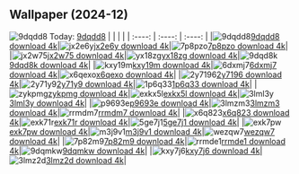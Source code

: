 ## Wallpaper (2024-12)
![9dqdd8](https://w.wallhaven.cc/full/9d/wallhaven-9dqdd8.jpg) Today: [9dqdd8](https://th.wallhaven.cc/small/9d/9dqdd8.jpg)
|      |      |      |
| :----: | :----: | :----: |
|![9dqdd8](https://th.wallhaven.cc/small/9d/9dqdd8.jpg)[9dqdd8 download 4k](https://wallhaven.cc/w/9dqdd8)|![jx2e6y](https://th.wallhaven.cc/small/jx/jx2e6y.jpg)[jx2e6y download 4k](https://wallhaven.cc/w/jx2e6y)|![7p8pzo](https://th.wallhaven.cc/small/7p/7p8pzo.jpg)[7p8pzo download 4k](https://wallhaven.cc/w/7p8pzo)|
|![jx2w75](https://th.wallhaven.cc/small/jx/jx2w75.jpg)[jx2w75 download 4k](https://wallhaven.cc/w/jx2w75)|![yx18zg](https://th.wallhaven.cc/small/yx/yx18zg.jpg)[yx18zg download 4k](https://wallhaven.cc/w/yx18zg)|![9dqd8k](https://th.wallhaven.cc/small/9d/9dqd8k.jpg)[9dqd8k download 4k](https://wallhaven.cc/w/9dqd8k)|
|![kxy19m](https://th.wallhaven.cc/small/kx/kxy19m.jpg)[kxy19m download 4k](https://wallhaven.cc/w/kxy19m)|![6dxmj7](https://th.wallhaven.cc/small/6d/6dxmj7.jpg)[6dxmj7 download 4k](https://wallhaven.cc/w/6dxmj7)|![x6qexo](https://th.wallhaven.cc/small/x6/x6qexo.jpg)[x6qexo download 4k](https://wallhaven.cc/w/x6qexo)|
|![2y7196](https://th.wallhaven.cc/small/2y/2y7196.jpg)[2y7196 download 4k](https://wallhaven.cc/w/2y7196)|![2y71y9](https://th.wallhaven.cc/small/2y/2y71y9.jpg)[2y71y9 download 4k](https://wallhaven.cc/w/2y71y9)|![1p6q33](https://th.wallhaven.cc/small/1p/1p6q33.jpg)[1p6q33 download 4k](https://wallhaven.cc/w/1p6q33)|
|![zykpmg](https://th.wallhaven.cc/small/zy/zykpmg.jpg)[zykpmg download 4k](https://wallhaven.cc/w/zykpmg)|![exkx5l](https://th.wallhaven.cc/small/ex/exkx5l.jpg)[exkx5l download 4k](https://wallhaven.cc/w/exkx5l)|![3lml3y](https://th.wallhaven.cc/small/3l/3lml3y.jpg)[3lml3y download 4k](https://wallhaven.cc/w/3lml3y)|
|![p9693e](https://th.wallhaven.cc/small/p9/p9693e.jpg)[p9693e download 4k](https://wallhaven.cc/w/p9693e)|![3lmzm3](https://th.wallhaven.cc/small/3l/3lmzm3.jpg)[3lmzm3 download 4k](https://wallhaven.cc/w/3lmzm3)|![rrmdm7](https://th.wallhaven.cc/small/rr/rrmdm7.jpg)[rrmdm7 download 4k](https://wallhaven.cc/w/rrmdm7)|
|![x6q823](https://th.wallhaven.cc/small/x6/x6q823.jpg)[x6q823 download 4k](https://wallhaven.cc/w/x6q823)|![exk71r](https://th.wallhaven.cc/small/ex/exk71r.jpg)[exk71r download 4k](https://wallhaven.cc/w/exk71r)|![5ge7j1](https://th.wallhaven.cc/small/5g/5ge7j1.jpg)[5ge7j1 download 4k](https://wallhaven.cc/w/5ge7j1)|
|![exk7pw](https://th.wallhaven.cc/small/ex/exk7pw.jpg)[exk7pw download 4k](https://wallhaven.cc/w/exk7pw)|![m3j9v1](https://th.wallhaven.cc/small/m3/m3j9v1.jpg)[m3j9v1 download 4k](https://wallhaven.cc/w/m3j9v1)|![wezqw7](https://th.wallhaven.cc/small/we/wezqw7.jpg)[wezqw7 download 4k](https://wallhaven.cc/w/wezqw7)|
|![7p82m9](https://th.wallhaven.cc/small/7p/7p82m9.jpg)[7p82m9 download 4k](https://wallhaven.cc/w/7p82m9)|![rrmde1](https://th.wallhaven.cc/small/rr/rrmde1.jpg)[rrmde1 download 4k](https://wallhaven.cc/w/rrmde1)|![9dqmkw](https://th.wallhaven.cc/small/9d/9dqmkw.jpg)[9dqmkw download 4k](https://wallhaven.cc/w/9dqmkw)|
|![kxy7j6](https://th.wallhaven.cc/small/kx/kxy7j6.jpg)[kxy7j6 download 4k](https://wallhaven.cc/w/kxy7j6)|![3lmz2d](https://th.wallhaven.cc/small/3l/3lmz2d.jpg)[3lmz2d download 4k](https://wallhaven.cc/w/3lmz2d)|
